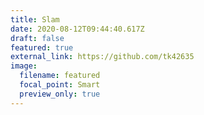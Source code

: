 ```yaml
---
title: Slam
date: 2020-08-12T09:44:40.617Z
draft: false
featured: true
external_link: https://github.com/tk42635
image:
  filename: featured
  focal_point: Smart
  preview_only: true
---
```

